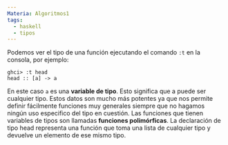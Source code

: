 ```yaml
---
Materia: Algoritmos1
tags:
  - haskell
  - tipos
---
```

Podemos ver el tipo de una función ejecutando el comando `:t` en la consola, por ejemplo:
```ghci
ghci> :t head
head :: [a] -> a
```
En este caso `a` es una **variable de tipo**. Esto significa que a puede ser cualquier tipo. Estos datos son mucho más potentes ya que nos permite definir fácilmente funciones muy generales siempre que no hagamos ningún uso especifico del tipo en cuestión. Las funciones que tienen variables de tipos son llamadas **funciones polimórficas**. La declaración de tipo head representa una función que toma una lista de cualquier tipo y devuelve un elemento de ese mismo tipo.